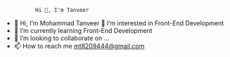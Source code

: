               Hi 👋, I'm Tanveer


- 👋 Hi, I’m Mohammad Tanveer
👀 I’m interested in Front-End Development
- 🌱 I’m currently learning Front-End Development
- 💞️ I’m looking to collaborate on ...
- 📫 How to reach me mt8209444@gmail.com
